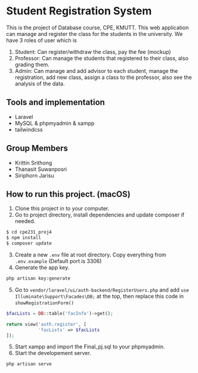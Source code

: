 # Student Registration System
This is the project of Database course, CPE, KMUTT. This web application can manage and register the class for the students in the university. We have 3 roles of user which is
1. Student: Can register/withdraw the class, pay the fee (mockup)
2. Professor: Can manage the students that registered to their class, also grading them.
3. Admin: Can manage and add advisor to each student, manage the registration, add new class, assign a class to the professor, also see the analysis of the data.

## Tools and implementation
- Laravel
- MySQL & phpmyadmin & xampp
- tailwindcss

## Group Members
- Krittin Srithong
- Thanasit Suwanposri
- Siriphorn Jarisu

## How to run this project. (macOS)
1. Clone this project in to your computer. 
2. Go to project directory, install dependencies and update composer if needed.
```zsh
$ cd cpe231_proj4
$ npm install
$ composer update
```
3. Create a new `.env` file at root directory. Copy everything from `.env.example` (Default port is 3306)
4. Generate the app key.
```zsh
php artisan key:generate
```
5. Go to `vendor/laravel/ui/auth-backend/RegisterUsers.php` and add `use Illuminate\Support\Facades\DB;` at the top, then replace this code in `showRegistrationForm()`
```php
$facLists = DB::table('facInfo')->get();

return view('auth.register', [
            'facLists' => $facLists
]);
```
5. Start xampp and import the Final_pj.sql to your phpmyadmin.
6. Start the developement server.
```zsh
php artisan serve
```